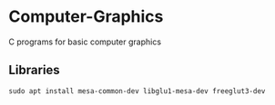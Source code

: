 # Computer-Graphics

C programs for basic computer graphics

## Libraries

`sudo apt install mesa-common-dev libglu1-mesa-dev freeglut3-dev`
